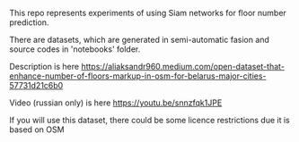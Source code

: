 This repo represents experiments of using Siam networks for floor number prediction.


There are datasets, which are generated in semi-automatic fasion and source codes in 'notebooks' folder.


Description is here https://aliaksandr960.medium.com/open-dataset-that-enhance-number-of-floors-markup-in-osm-for-belarus-major-cities-57731d21c6b0


Video (russian only) is here https://youtu.be/snnzfqk1JPE


If you will use this dataset, there could be some licence restrictions due it is based on OSM
